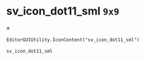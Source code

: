 # sv_icon_dot11_sml `9x9`
<img src="/img/sv_icon_dot11_sml.png" width=9 height=9>

``` CSharp
EditorGUIUtility.IconContent("sv_icon_dot11_sml")
```
```
sv_icon_dot11_sml
```
